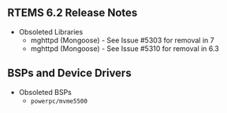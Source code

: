 ## RTEMS 6.2 Release Notes

* Obsoleted Libraries
    * mghttpd (Mongoose) - See Issue #5303 for removal in 7
    * mghttpd (Mongoose) - See Issue #5310 for removal in 6.3

## BSPs and Device Drivers

* Obsoleted BSPs
    * `powerpc/mvme5500`
